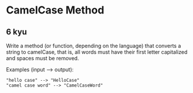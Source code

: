 # CamelCase Method
## 6 kyu

Write a method (or function, depending on the language) that converts a string to camelCase, that is, all words must have their first letter capitalized and spaces must be removed.

Examples (input --> output):

```
"hello case" --> "HelloCase"
"camel case word" --> "CamelCaseWord"
```

